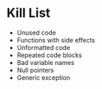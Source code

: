 Kill List
=========
* Unused code
* Functions with side effects
* Unformatted code
* Repeated code blocks
* Bad variable names
* Null pointers
* Generic exception